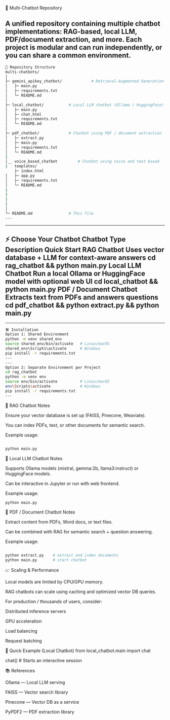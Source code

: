 🧠 Multi-Chatbot Repository

A unified repository containing multiple chatbot implementations: RAG-based, local LLM, PDF/document extraction, and more. Each project is modular and can run independently, or you can share a common environment.
---
```bash
📂 Repository Structure
multi-chatbots/
│
├─ gemini_apikey_chatbot/             # Retrieval-Augmented Generation chatbot
│   ├─ main.py
│   ├─ requirements.txt
│   └─ README.md
│
├─ local_chatbot/           # Local LLM chatbot (Ollama / HuggingFace)
│   ├─ main.py
│   ├─ chat.html
│   ├─ requirements.txt
│   └─ README.md
│
├─ pdf_chatbot/             # Chatbot using PDF / document extraction
│   ├─ extract.py
│   ├─ main.py
│   ├─ requirements.txt
│   └─ README.md
|
│__ voice_based_chatbot         # Chatbot using voice and text based
|   templates/
    ├─ index.html
│   ├─ app.py
│   ├─ requirements.txt
│   └─ README.md
|
|
|
|
│
└─ README.md                # This file
---
```
---
⚡ Choose Your Chatbot
Chatbot Type	Description	Quick Start
RAG Chatbot	Uses vector database + LLM for context-aware answers	cd rag_chatbot && python main.py
Local LLM Chatbot	Run a local Ollama or HuggingFace model with optional web UI	cd local_chatbot && python main.py
PDF / Document Chatbot	Extracts text from PDFs and answers questions	cd pdf_chatbot && python extract.py && python main.py
---
---
```bash
🛠 Installation
Option 1: Shared Environment
python -m venv shared_env
source shared_env/bin/activate   # Linux/macOS
shared_env\Scripts\activate      # Windows
pip install -r requirements.txt
---
---
Option 2: Separate Environment per Project
cd rag_chatbot
python -m venv env
source env/bin/activate          # Linux/macOS
env\Scripts\activate             # Windows
pip install -r requirements.txt
---
```
🔹 RAG Chatbot Notes

Ensure your vector database is set up (FAISS, Pinecone, Weaviate).

You can index PDFs, text, or other documents for semantic search.

Example usage:
```bash

python main.py
```

🔹 Local LLM Chatbot Notes

Supports Ollama models (mistral, gemma:2b, llama3:instruct) or HuggingFace models.

Can be interactive in Jupyter or run with web frontend.

Example usage:
```bash
python main.py
```
🔹 PDF / Document Chatbot Notes

Extract content from PDFs, Word docs, or text files.

Can be combined with RAG for semantic search + question answering.

Example usage:
```bash

python extract.py    # extract and index documents
python main.py       # start chatbot
```
📈 Scaling & Performance

Local models are limited by CPU/GPU memory.

RAG chatbots can scale using caching and optimized vector DB queries.

For production / thousands of users, consider:

Distributed inference servers

GPU acceleration

Load balancing

Request batching

🚀 Quick Example (Local Chatbot)
from local_chatbot.main import chat

chat()  # Starts an interactive session

📚 References

Ollama
 — Local LLM serving

FAISS
 — Vector search library

Pinecone
 — Vector DB as a service

PyPDF2
 — PDF extraction library